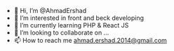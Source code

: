 - 👋 Hi, I’m @AhmadErshad
- 👀 I’m interested in front and beck developing
- 🌱 I’m currently learning PHP & React JS
- 💞️ I’m looking to collaborate on ...
- 📫 How to reach me ahmad.ershad.2014@gmail.com 

<!---
AhmadErshad/AhmadErshad is a ✨ special ✨ repository because its `README.md` (this file) appears on your GitHub profile.
You can click the Preview link to take a look at your changes.
--->
